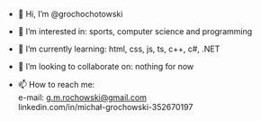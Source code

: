 - 👋 Hi, I’m
            @grochochotowski
            
- 👀 I’m interested in:
            sports, computer science and programming
            
- 🌱 I’m currently learning:
            html, css, js, ts, c++, c#, .NET
            
- 💞️ I’m looking to collaborate on:
            nothing for now
            
- 📫 How to reach me:</br>
            e-mail: g.m.rochowski@gmail.com</br>
            linkedin.com/in/michał-grochowski-352670197

<!---
grochochotowski/grochochotowski is a ✨ special ✨ repository because its `README.md` (this file) appears on your GitHub profile.
You can click the Preview link to take a look at your changes.
--->
